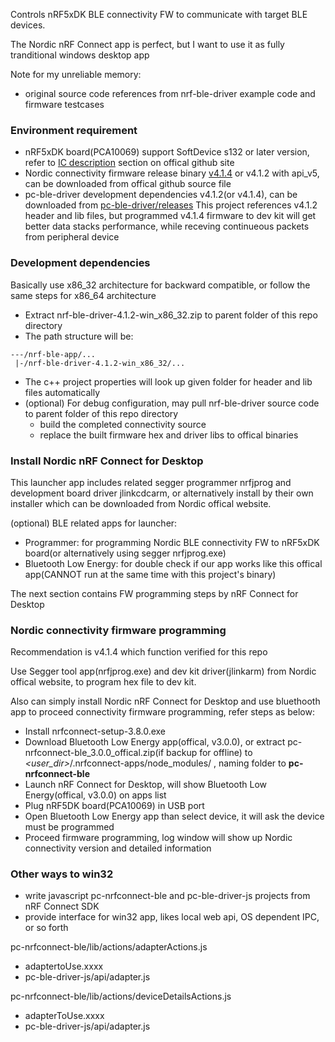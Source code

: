 Controls nRF5xDK BLE connectivity FW to communicate with target BLE devices.

The Nordic nRF Connect app is perfect, but I want to use it as fully tranditional windows desktop app

Note for my unreliable memory:
- original source code references from nrf-ble-driver example code and firmware testcases

### Environment requirement ###
- nRF5xDK board(PCA10069) support SoftDevice s132 or later version, refer to [IC description](https://github.com/NordicSemiconductor/pc-ble-driver/tree/master#softdevice-and-ic) section on offical github site
- Nordic connectivity firmware release binary [v4.1.4](https://github.com/NordicSemiconductor/pc-ble-driver/tree/v4.1.4-hex/hex/sd_api_v5) or v4.1.2 with api_v5, can be downloaded from offical github source file
- pc-ble-driver development dependencies v4.1.2(or v4.1.4), can be downloaded from [pc-ble-driver/releases](https://github.com/NordicSemiconductor/pc-ble-driver/releases)
This project references v4.1.2 header and lib files, but programmed v4.1.4 firmware to dev kit will get better data stacks performance, while receving continueous packets from peripheral device

### Development dependencies ###
Basically use x86_32 architecture for backward compatible, or follow the same steps for x86_64 architecture
- Extract nrf-ble-driver-4.1.2-win_x86_32.zip to parent folder of this repo directory
- The path structure will be:
```
---/nrf-ble-app/...
 |-/nrf-ble-driver-4.1.2-win_x86_32/...
```
- The c++ project properties will look up given folder for header and lib files automatically
- (optional) For debug configuration, may pull nrf-ble-driver source code to parent folder of this repo directory
  - build the completed connectivity source
  - replace the built firmware hex and driver libs to offical binaries


### Install Nordic nRF Connect for Desktop ###
This launcher app includes related segger programmer nrfjprog and development board driver jlinkcdcarm,
or alternatively install by their own installer which can be downloaded from Nordic offical website.

(optional) BLE related apps for launcher:
- Programmer: for programming Nordic BLE connectivity FW to nRF5xDK board(or alternatively using segger nrfjprog.exe)
- Bluetooth Low Energy: for double check if our app works like this offical app(CANNOT run at the same time with this project's binary)

The next section contains FW programming steps by nRF Connect for Desktop


### Nordic connectivity firmware programming ###
Recommendation is v4.1.4 which function verified for this repo

Use Segger tool app(nrfjprog.exe) and dev kit driver(jlinkarm) from Nordic offical website, to program hex file to dev kit.

Also can simply install Nordic nRF Connect for Desktop and use bluethooth app to proceed connectivity firmware programming,
refer steps as below:
- Install nrfconnect-setup-3.8.0.exe
- Download Bluetooth Low Energy app(offical, v3.0.0), or extract pc-nrfconnect-ble_3.0.0_offical.zip(if backup for offline) to *<user_dir>*/.nrfconnect-apps/node_modules/ , naming folder to **pc-nrfconnect-ble** 
- Launch nRF Connect for Desktop, will show Bluetooth Low Energy(offical, v3.0.0) on apps list
- Plug nRF5DK board(PCA10069) in USB port
- Open Bluetooth Low Energy app than select device, it will ask the device must be programmed
- Proceed firmware programming, log window will show up Nordic connectivity version and detailed information


### Other ways to win32 ###
- write javascript pc-nrfconnect-ble and pc-ble-driver-js projects from nRF Connect SDK
- provide interface for win32 app, likes local web api, OS dependent IPC, or so forth

pc-nrfconnect-ble/lib/actions/adapterActions.js
  - adaptertoUse.xxxx
  - pc-ble-driver-js/api/adapter.js

pc-nrfconnect-ble/lib/actions/deviceDetailsActions.js
  - adapterToUse.xxxx
  - pc-ble-driver-js/api/adapter.js

